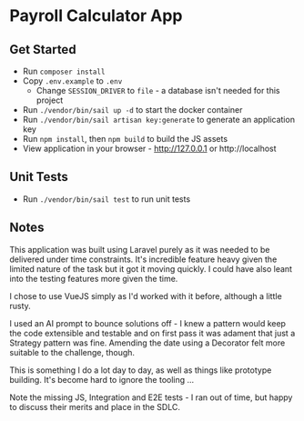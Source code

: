 # Payroll Calculator App
## Get Started
- Run `composer install`
- Copy `.env.example` to `.env`
  - Change `SESSION_DRIVER` to `file` - a database isn't needed for this project
- Run `./vendor/bin/sail up -d` to start the docker container
- Run `./vendor/bin/sail artisan key:generate` to generate an application key
- Run `npm install`, then `npm build` to build the JS assets
- View application in your browser - http://127.0.0.1 or http://localhost

## Unit Tests
- Run `./vendor/bin/sail test` to run unit tests

## Notes
This application was built using Laravel purely as it was needed to be delivered under time constraints. It's incredible feature heavy given the limited nature of the task but it got it moving quickly. I could have also leant into the testing features more given the time.

I chose to use VueJS simply as I'd worked with it before, although a little rusty.

I used an AI prompt to bounce solutions off - I knew a pattern would keep the code extensible and testable and on first pass it was adament that just a Strategy pattern was fine. Amending the date using a Decorator felt more suitable to the challenge, though.

This is something I do a lot day to day, as well as things like prototype building. It's become hard to ignore the tooling ...

Note the missing JS, Integration and E2E tests - I ran out of time, but happy to discuss their merits and place in the SDLC. 